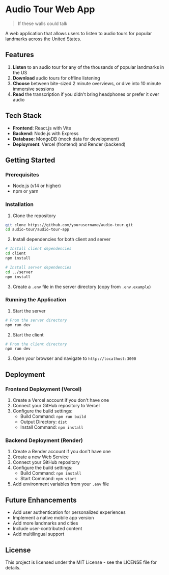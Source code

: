 # Audio Tour Web App

> If these walls could talk

A web application that allows users to listen to audio tours for popular landmarks across the United States.

## Features

1. **Listen** to an audio tour for any of the thousands of popular landmarks in the US
2. **Download** audio tours for offline listening
3. **Choose** between bite-sized 2 minute overviews, or dive into 10 minute immersive sessions
4. **Read** the transcription if you didn't bring headphones or prefer it over audio

## Tech Stack

- **Frontend**: React.js with Vite
- **Backend**: Node.js with Express
- **Database**: MongoDB (mock data for development)
- **Deployment**: Vercel (frontend) and Render (backend)

## Getting Started

### Prerequisites

- Node.js (v14 or higher)
- npm or yarn

### Installation

1. Clone the repository
```bash
git clone https://github.com/yourusername/audio-tour.git
cd audio-tour/audio-tour-app
```

2. Install dependencies for both client and server
```bash
# Install client dependencies
cd client
npm install

# Install server dependencies
cd ../server
npm install
```

3. Create a `.env` file in the server directory (copy from `.env.example`)

### Running the Application

1. Start the server
```bash
# From the server directory
npm run dev
```

2. Start the client
```bash
# From the client directory
npm run dev
```

3. Open your browser and navigate to `http://localhost:3000`

## Deployment

### Frontend Deployment (Vercel)

1. Create a Vercel account if you don't have one
2. Connect your GitHub repository to Vercel
3. Configure the build settings:
   - Build Command: `npm run build`
   - Output Directory: `dist`
   - Install Command: `npm install`

### Backend Deployment (Render)

1. Create a Render account if you don't have one
2. Create a new Web Service
3. Connect your GitHub repository
4. Configure the build settings:
   - Build Command: `npm install`
   - Start Command: `npm start`
5. Add environment variables from your `.env` file

## Future Enhancements

- Add user authentication for personalized experiences
- Implement a native mobile app version
- Add more landmarks and cities
- Include user-contributed content
- Add multilingual support

## License

This project is licensed under the MIT License - see the LICENSE file for details.
